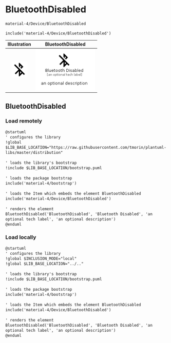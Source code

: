 # BluetoothDisabled


```text
material-4/Device/BluetoothDisabled
```

```text
include('material-4/Device/BluetoothDisabled')
```



| Illustration | BluetoothDisabled |
| :---: | :---: |
| ![illustration for Illustration](../../material-4/Device/BluetoothDisabled.png) | ![illustration for BluetoothDisabled](../../material-4/Device/BluetoothDisabled.Local.png) |




## BluetoothDisabled

### Load remotely
```plantuml
@startuml
' configures the library
!global $LIB_BASE_LOCATION="https://raw.githubusercontent.com/tmorin/plantuml-libs/master/distribution"

' loads the library's bootstrap
!include $LIB_BASE_LOCATION/bootstrap.puml

' loads the package bootstrap
include('material-4/bootstrap')

' loads the Item which embeds the element BluetoothDisabled
include('material-4/Device/BluetoothDisabled')

' renders the element
BluetoothDisabled('BluetoothDisabled', 'Bluetooth Disabled', 'an optional tech label', 'an optional description')
@enduml
```

### Load locally
```plantuml
@startuml
' configures the library
!global $INCLUSION_MODE="local"
!global $LIB_BASE_LOCATION="../.."

' loads the library's bootstrap
!include $LIB_BASE_LOCATION/bootstrap.puml

' loads the package bootstrap
include('material-4/bootstrap')

' loads the Item which embeds the element BluetoothDisabled
include('material-4/Device/BluetoothDisabled')

' renders the element
BluetoothDisabled('BluetoothDisabled', 'Bluetooth Disabled', 'an optional tech label', 'an optional description')
@enduml
```


